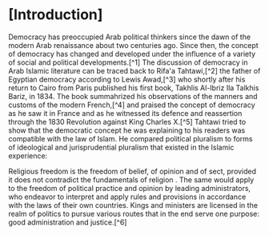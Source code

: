 [Introduction]
==============

Democracy has preoccupied Arab political thinkers since the dawn of the
modern Arab renaissance about two centuries ago. Since then, the concept
of democracy has changed and developed under the influence of a variety
of social and political developments.[^1] The discussion of democracy in
Arab Islamic literature can be traced back to Rifa'a Tahtawi,[^2] the
father of Egyptian democracy according to Lewis Awad,[^3] who shortly
after his return to Cairo from Paris published his first book, Takhlis
Al-Ibriz Ila Talkhis Bariz, in 1834. The book summahrized his
observations of the manners and customs of the modern French,[^4] and
praised the concept of democracy as he saw it in France and as he
witnessed its defence and reassertion through the 1830 Revolution
against King Charles X.[^5] Tahtawi tried to show that the democratic
concept he was explaining to his readers was compatible with the law of
Islam. He compared political pluralism to forms of ideological and
jurisprudential pluralism that existed in the Islamic experience:

Religious freedom is the freedom of belief, of opinion and of sect,
provided it does not contradict the fundamentals of religion . The same
would apply to the freedom of political practice and opinion by leading
administrators, who endeavor to interpret and apply rules and provisions
in accordance with the laws of their own countries. Kings and ministers
are licensed in the realm of politics to pursue various routes that in
the end serve one purpose: good administration and justice.[^6]


